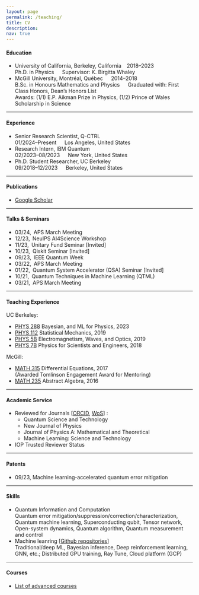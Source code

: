 ```yaml
---
layout: page
permalink: /teaching/
title: CV
description: 
nav: true
---
```


<!-- For now, this page is assumed to be a static description of your courses. You can convert it to a collection similar to `_projects/` so that you can have a dedicated page for each course.

Organize your courses by years, topics, or universities, however you like! -->

#### Education

* University of California, Berkeley, California &ensp; 2018&ndash;2023
<br> Ph.D. in Physics &emsp; Supervisor: K. Birgitta Whaley
* McGill University, Montr&#233;al, Qu&#233;bec &emsp; 2014&ndash;2018
<br> B.Sc. in Honours Mathematics and Physics &emsp; Graduated with: First Class Honors, Dean’s Honors List
<br> Awards: (1/1) E.P. Aikman Prize in Physics, (1/2) Prince of Wales Scholarship in Science

---

#### Experience
* Senior Research Scientist, Q-CTRL
<br> 01/2024&ndash;Present &emsp; Los Angeles, United States
* Research Intern, IBM Quantum
<br> 02/2023&ndash;08/2023 &emsp; New York, United States
* Ph.D. Student Researcher, UC Berkeley
<br> 09/2018&ndash;12/2023 &emsp; Berkeley, United States


---

#### Publications
* <a href="https://scholar.google.com/citations?user=P35A9JoAAAAJ&hl=en">Google Scholar</a>


---

#### Talks & Seminars
- 03/24,&ensp;APS March Meeting<br>
- 12/23,&ensp;NeuIPS AI4Science Workshop<br>
- 11/23,&ensp;Unitary Fund Seminar [Invited]<br>
- 10/23,&ensp;Qiskit Seminar [Invited]<br>
- 09/23,&ensp;IEEE Quantum Week<br>
- 03/22,&ensp;APS March Meeting<br>
- 01/22,&ensp;Quantum System Accelerator (QSA) Seminar [Invited]<br>
- 10/21,&ensp;Quantum Techniques in Machine Learning (QTML)<br>
- 03/21,&ensp;APS March Meeting<br>

---

#### Teaching Experience

[//]: # (I led dicussion sessions for the following courses)

UC Berkeley: <br>
- <a href="https://classes.berkeley.edu/content/2023-fall-physics-288-001-lec-001">PHYS 288</a>&nbsp;Bayesian, and ML for Physics, 2023<br>
- <a href="https://classes.berkeley.edu/content/2019-fall-physics-112-001-lec-001">PHYS 112</a>&nbsp;Statistical Mechanics, 2019<br>
- <a href="https://classes.berkeley.edu/content/2019-spring-physics-5b-001-lec-001">PHYS 5B</a>&nbsp;Electromagnetism, Waves, and Optics, 2019<br>
- <a href="https://classes.berkeley.edu/content/2018-fall-physics-7b-001-lec-001">PHYS 7B</a>&nbsp;Physics for Scientists and Engineers, 2018<br>

McGill: <br>
- <a href="https://www.mcgill.ca/study/2016-2017/courses/math-315">MATH 315</a>&nbsp;Differential Equations, 2017<br>
(Awarded Tomlinson Engagement Award for Mentoring)<br>
- <a href="https://www.mcgill.ca/study/2016-2017/courses/math-235">MATH 235</a>&nbsp;Abstract Algebra, 2016<br> 
<!-- - <a href="https://susmcgill.ca/peer-tutoring">Tutor</a> for Mechanics and Calculus, 2015<br> -->

---


#### Academic Service
- Reviewed for Journals [<a href="https://orcid.org/0000-0002-6399-006X">ORCID</a>, <a href="https://www.webofscience.com/wos/author/record/32106605">WoS</a>] : <br>
  - Quantum Science and Technology<br>
  - New Journal of Physics<br>
  - Journal of Physics A: Mathematical and Theoretical<br>
  - Machine Learning: Science and Technology
- IOP Trusted Reviewer Status

---

#### Patents
- 09/23, Machine learning-accelerated quantum error mitigation

---

#### Skills
- Quantum Information and Computation
  <br> Quantum error mitigation/suppression/correction/characterization, Quantum machine learning, Superconducting qubit, Tensor network, Open-system dynamics, Quantum algorithm, Quantum measurement and control
- Machine leanring [<a href="https://github.com/HaoranLiao">Github repositories</a>]
  <br> Traditional/deep ML, Bayesian inference, Deep reinforcement learning, GNN, etc.;  Distributed GPU training, Ray
  Tune, Cloud platform (GCP)

---

#### Courses
* <a href="https://www.linkedin.com/in/haoran-liao/details/courses">List of advanced courses</a>


